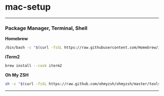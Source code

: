 # mac-setup

---

### Package Manager, Terminal, Shell

**Homebrew**

```sh
/bin/bash -c "$(curl -fsSL https://raw.githubusercontent.com/Homebrew/install/HEAD/install.sh)"
```

**iTerm2**

```sh
brew install --cask iterm2
```

**Oh My ZSH**
```sh
sh -c "$(curl -fsSL https://raw.github.com/ohmyzsh/ohmyzsh/master/tools/install.sh)"
```

---
